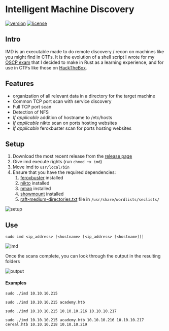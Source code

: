 # Intelligent Machine Discovery
[![version](https://img.shields.io/badge/version-1.2.1-blue.svg)](https://github.com/kmanc/intelligent_machine_discovery/releases/tag/1.2.0)
[![license](https://img.shields.io/github/license/kmanc/intelligent_machine_discovery?style=flat&color=blueviolet)](https://raw.githubusercontent.com/kmanc/intelligent_machine_discovery/main/LICENSE)


## Intro
IMD is an executable made to do remote discovery / recon on machines like you might find in CTFs.
It is the evolution of a shell script I wrote for my [OSCP exam](https://www.offensive-security.com/pwk-oscp/) that I decided to make in Rust as a learning experience, and for use in CTFs like those on [HackTheBox](https://www.hackthebox.eu/).


## Features
- organization of all relevant data in a directory for the target machine
- Common TCP port scan with service discovery
- Full TCP port scan
- Detection of NFS
- _If applicable_ addition of hostname to /etc/hosts
- _If applicable_ nikto scan on ports hosting websites
- _If applicable_ feroxbuster scan for ports hosting websites


## Setup
1. Download the most recent release from the [release page](https://github.com/kmanc/intelligent_machine_discovery/releases/)
2. Give imd execute rights (run `chmod +x imd`)
3. Move imd to `usr/local/bin`
4. Ensure that you have the required dependencies:
    1. [feroxbuster](https://github.com/epi052/feroxbuster) installed
    2. [nikto](https://cirt.net/Nikto2) installed
    3. [nmap](https://nmap.org/) installed
    4. [showmount](https://linux.die.net/man/8/showmount) installed
    4. [raft-medium-directories.txt](https://github.com/danielmiessler/SecLists/blob/master/Discovery/Web-Content/raft-medium-directories.txt) file in `/usr/share/wordlists/seclists/`

![setup](https://user-images.githubusercontent.com/14863147/184455461-5726cad6-be82-4cdd-a09d-b818bf33e4f5.gif)


## Use

```
sudo imd <ip_address> [<hostname> [<ip_address> [<hostname]]]
```

![imd](https://user-images.githubusercontent.com/14863147/184455658-29795986-c67f-432f-84bb-967e70f761e7.gif)


Once the scans complete, you can look through the output in the resulting folders


![output](https://user-images.githubusercontent.com/14863147/184455694-7db66537-bb20-4f92-b52e-d61aa7fe61aa.gif)


#### Examples

```
sudo ./imd 10.10.10.215

sudo ./imd 10.10.10.215 academy.htb

sudo ./imd 10.10.10.215 10.10.10.216 10.10.10.217

sudo ./imd 10.10.10.215 academy.htb 10.10.10.216 10.10.10.217 cereal.htb 10.10.10.218 10.10.10.219
```

